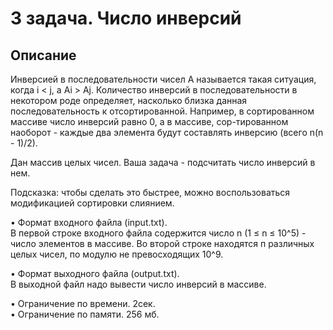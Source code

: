 # 3 задача. Число инверсий
## Описание
Инверсией в последовательности чисел А называется такая ситуация, когда i < j, a Ai > Aj. Количество инверсий в последовательности в некотором роде определяет, насколько близка данная последовательность к отсортированной.
Например, в сортированном массиве число инверсий равно 0, а в массиве, сор-тированном наоборот - каждые два элемента будут составлять инверсию (всего
n(n - 1)/2).

Дан массив целых чисел. Ваша задача - подсчитать число инверсий в нем.

Подсказка: чтобы сделать это быстрее, можно воспользоваться модификацией сортировки слиянием.

• Формат входного файла (input.txt).\
В первой строке входного файла содержится число n (1 ≤ n ≤ 10^5) - число элементов в массиве. Во второй строке находятся п различных целых чисел, по модулю не превосходящих 10^9.

• Формат выходного файла (output.txt).\
В выходной файл надо вывести число инверсий в массиве.

• Ограничение по времени. 2сек.\
• Ограничение по памяти. 256 мб.